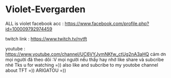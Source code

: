 # Violet-Evergarden
ALL is violet 
facebook acc  : https://www.facebook.com/profile.php?id=100009792974459

twitch link   : https://www.twitch.tv/nvtft

youtube       : https://www.youtube.com/channel/UC6VYJymNKfw_ctUg2nA3aHQ
cảm ơn mọi người đã theo dõi :V mọi người nếu thấy hay nhớ like share và subcribe nhé 
Tks u for watching =)) also like and subcribe to my youtobe channel about TFT =))
ARIGATOU =))
